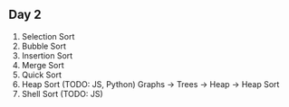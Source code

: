 ## Day 2
1. Selection Sort
2. Bubble Sort
3. Insertion Sort
4. Merge Sort
5. Quick Sort
6. Heap Sort (TODO: JS, Python) Graphs -> Trees -> Heap -> Heap Sort
7. Shell Sort (TODO: JS)
